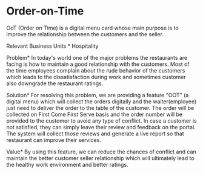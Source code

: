 # Order-on-Time
OoT (Order on Time) is a digital menu card whose main purpose is to improve the relationship between the customers and the seller.


                       
Relevant Business Units *
Hospitality
 


Problem*
In today's world one of the major problems the restaurants are facing is how to maintain a good relationship with the customers. Most of the time employees complain about the rude behavior of the customers which leads to the dissatisfaction during work and sometimes customer also downgrade the restaurant ratings.
 
Solution*
For resolving this problem, we are providing a feature "OOT" (a digital menu) which will collect the orders digitally and the waiter(employee) just need to deliver the order to the table of the customer. The order will be collected on First Come First Serve basis and the order number will be provided to the customer to avoid any type of conflict.
In case a customer is not satisfied, they can simply leave their review and feedback on the portal. The system will collect those reviews and generate a live report so that restaurant can improve their services.
 
Value*
By using this feature, we can reduce the chances of conflict and can maintain the better customer seller relationship which will ultimately lead to the healthy work environment and better ratings.
